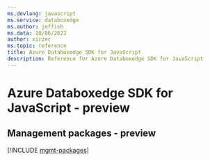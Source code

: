 ```yaml
---
ms.devlang: javascript
ms.service: databoxedge
ms.author: jeffish
ms.data: 10/06/2022
author: xirzec
ms.topic: reference
title: Azure Databoxedge SDK for JavaScript
description: Reference for Azure Databoxedge SDK for JavaScript
---
```

# Azure Databoxedge SDK for JavaScript - preview

## Management packages - preview
[!INCLUDE [mgmt-packages](databoxedge-mgmt-index.md)]

